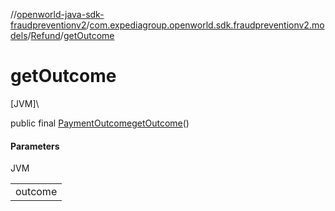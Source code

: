 //[openworld-java-sdk-fraudpreventionv2](../../../index.md)/[com.expediagroup.openworld.sdk.fraudpreventionv2.models](../index.md)/[Refund](index.md)/[getOutcome](get-outcome.md)

# getOutcome

[JVM]\

public final [PaymentOutcome](../-payment-outcome/index.md)[getOutcome](get-outcome.md)()

#### Parameters

JVM

| |
|---|
| outcome |

